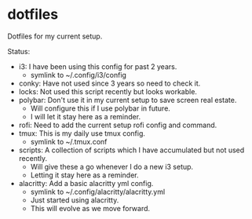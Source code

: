 # dotfiles
Dotfiles for my current setup.

Status:

- i3: I have been using this config for past 2 years.
	- symlink to ~/.config/i3/config
- conky: Have not used since 3 years so need to check it.
- locks: Not used this script recently but looks workable.
- polybar: Don't use it in my current setup to save screen real estate.
	- Will configure this if I use polybar in future.
	- I will let it stay here as a reminder.
- rofi: Need to add the current setup rofi config and command.
- tmux: This is my daily use tmux config.
	- symlink to ~/.tmux.conf
- scripts: A collection of scripts which I have accumulated but not used
  recently.
	- Will give these a go whenever I do a new i3 setup.
	- Letting it stay here as a reminder.
- alacritty: Add a basic alacritty yml config.
	- symlink to ~/.config/alacritty/alacritty.yml
	- Just started using alacritty.
	- This will evolve as we move forward.
